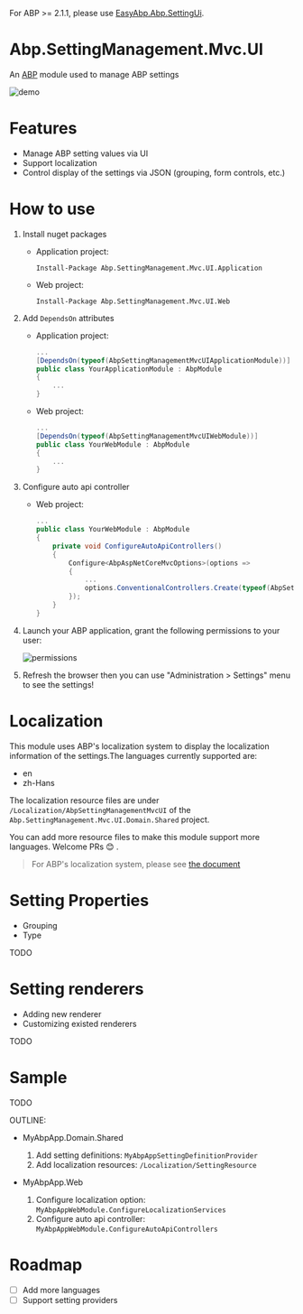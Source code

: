 For ABP >= 2.1.1, please use [EasyAbp.Abp.SettingUi](https://github.com/EasyAbp/EasyAbp.Abp.SettingUi).

# Abp.SettingManagement.Mvc.UI

An [ABP](http://abp.io) module used to manage ABP settings

![demo](./doc/images/demo.png)

# Features

* Manage ABP setting values via UI
* Support localization
* Control display of the settings via JSON (grouping, form controls, etc.)

# How to use

1. Install nuget packages

    * Application project:
    
        `Install-Package Abp.SettingManagement.Mvc.UI.Application`
    
    * Web project:

        `Install-Package Abp.SettingManagement.Mvc.UI.Web`

1. Add `DependsOn` attributes

    * Application project:

        ``` csharp
        ...
        [DependsOn(typeof(AbpSettingManagementMvcUIApplicationModule))]
        public class YourApplicationModule : AbpModule
        {
            ...
        }
        ```

    * Web project:

        ``` csharp
        ...
        [DependsOn(typeof(AbpSettingManagementMvcUIWebModule))]
        public class YourWebModule : AbpModule
        {
            ...
        }
        ```

1. Configure auto api controller

    * Web project:
  
        ``` csharp
        ...
        public class YourWebModule : AbpModule
        {
            private void ConfigureAutoApiControllers()
            {
                Configure<AbpAspNetCoreMvcOptions>(options =>
                {
                    ...
                    options.ConventionalControllers.Create(typeof(AbpSettingManagementMvcUIApplicationModule).Assembly);
                });
            }
        }

        ```

1. Launch your ABP application, grant the following permissions to your user:

    ![permissions](./doc/images/permissions.png)
  
1. Refresh the browser then you can use "Administration > Settings" menu to see the settings!
            
# Localization

This module uses ABP's localization system to display the localization information of the settings.The languages currently supported are:

* en
* zh-Hans
  
The localization resource files are under `/Localization/AbpSettingManagementMvcUI` of the `Abp.SettingManagement.Mvc.UI.Domain.Shared` project. 

You can add more resource files to make this module support more languages. Welcome PRs :blush: .
> For ABP's localization system, please see [the document](https://docs.abp.io/en/abp/latest/Localization)

# Setting Properties

* Grouping
* Type

TODO

# Setting renderers

* Adding new renderer
* Customizing existed renderers

TODO

# Sample

TODO

OUTLINE:

* MyAbpApp.Domain.Shared

    1. Add setting definitions: `MyAbpAppSettingDefinitionProvider`
    1. Add localization resources: `/Localization/SettingResource`

* MyAbpApp.Web
    
    1. Configure localization option: `MyAbpAppWebModule.ConfigureLocalizationServices`
    1. Configure auto api controller: `MyAbpAppWebModule.ConfigureAutoApiControllers`

# Roadmap

- [ ] Add more languages
- [ ] Support setting providers

